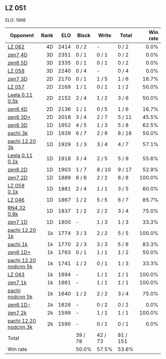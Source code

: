 ## LZ 051 ##

ELO: 1966

Opponent | Rank | ELO | Black | Write | Total | Win rate
---------|-----:|----:|-------|-------|-------|-------:
[LZ 062](LZ%20062.md) | 4D | 2414 | 0 / 2 | - | 0 / 2 | 0.0%
[zen7 4D](zen7%204D.md) | 3D | 2351 | 0 / 1 | 0 / 1 | 0 / 2 | 0.0%
[zen6 5D](zen6%205D.md) | 3D | 2335 | 0 / 1 | 0 / 1 | 0 / 2 | 0.0%
[LZ 058](LZ%20058.md) | 3D | 2240 | 0 / 4 | - | 0 / 4 | 0.0%
[zen7 3D](zen7%203D.md) | 2D | 2170 | 0 / 1 | 1 / 5 | 1 / 6 | 16.7%
[LZ 057](LZ%20057.md) | 2D | 2169 | 1 / 1 | 0 / 1 | 1 / 2 | 50.0%
[Leela 0.11 0.5k](Leela%200.11%200.5k.md) | 2D | 2152 | 2 / 4 | 1 / 2 | 3 / 6 | 50.0%
[zen6 4D](zen6%204D.md) | 2D | 2136 | 1 / 1 | 0 / 5 | 1 / 6 | 16.7%
[zen6 3D+](zen6%203D+.md) | 2D | 2018 | 3 / 4 | 2 / 7 | 5 / 11 | 45.5%
[zen6 3D](zen6%203D.md) | 1D | 1952 | 4 / 5 | 1 / 3 | 5 / 8 | 62.5%
[pachi 3k](pachi%203k.md) | 1D | 1939 | 6 / 7 | 2 / 9 | 8 / 16 | 50.0%
[pachi 12.20 3k](pachi%2012.20%203k.md) | 1D | 1929 | 1 / 3 | 3 / 4 | 4 / 7 | 57.1%
[Leela 0.11 0.1k](Leela%200.11%200.1k.md) | 1D | 1918 | 3 / 4 | 2 / 5 | 5 / 9 | 55.6%
[zen6 2D](zen6%202D.md) | 1D | 1903 | 1 / 7 | 8 / 10 | 9 / 17 | 52.9%
[zen7 2D](zen7%202D.md) | 1D | 1889 | 6 / 6 | 2 / 2 | 8 / 8 | 100.0%
[LZ 058 0.1k](LZ%20058%200.1k.md) | 1D | 1881 | 2 / 4 | 1 / 1 | 3 / 5 | 60.0%
[LZ 046](LZ%20046.md) | 1D | 1867 | 1 / 2 | 5 / 5 | 6 / 7 | 85.7%
[RN4.32 0.8k](RN4.32%200.8k.md) | 1D | 1837 | 1 / 2 | 2 / 2 | 3 / 4 | 75.0%
[zen7 1D](zen7%201D.md) | 1D | 1800 | - | 1 / 3 | 1 / 3 | 33.3%
[pachi 12.20 1k](pachi%2012.20%201k.md) | 1k | 1774 | 3 / 3 | 2 / 2 | 5 / 5 | 100.0%
[pachi 1k](pachi%201k.md) | 1k | 1770 | 2 / 3 | 3 / 3 | 5 / 6 | 83.3%
[zen6 1D+](zen6%201D+.md) | 1k | 1763 | 0 / 1 | 1 / 1 | 1 / 2 | 50.0%
[pachi 12.20 nodcnn 5k](pachi%2012.20%20nodcnn%205k.md) | 1k | 1741 | 1 / 2 | 0 / 1 | 1 / 3 | 33.3%
[LZ 043](LZ%20043.md) | 1k | 1694 | - | 1 / 1 | 1 / 1 | 100.0%
[zen7 1k](zen7%201k.md) | 1k | 1661 | - | 1 / 1 | 1 / 1 | 100.0%
[pachi nodcnn 5k](pachi%20nodcnn%205k.md) | 1k | 1640 | 1 / 2 | 2 / 2 | 3 / 4 | 75.0%
[zen6 1D-](zen6%201D-.md) | 1k | 1628 | - | 0 / 2 | 0 / 2 | 0.0%
[zen7 2k](zen7%202k.md) | 2k | 1599 | - | 1 / 1 | 1 / 1 | 100.0%
[pachi 12.20 nodcnn 3k](pachi%2012.20%20nodcnn%203k.md) | 2k | 1590 | - | 0 / 1 | 0 / 1 | 0.0%
Total | | | 39 / 78 | 42 / 73 | 81 / 151 | 
Win rate| | | 50.0% | 57.5% | 53.6% | 
